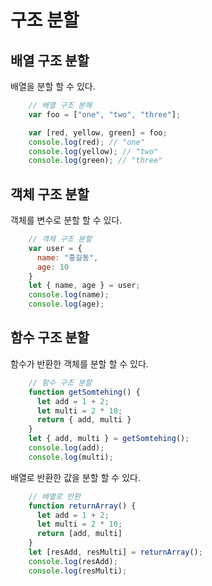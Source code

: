# 구조 분할 

## 배열 구조 분할 
배열을 분할 할 수 있다. 
```javascript
    // 배열 구조 분해 
    var foo = ["one", "two", "three"];

    var [red, yellow, green] = foo;
    console.log(red); // "one"
    console.log(yellow); // "two"
    console.log(green); // "three"
```



## 객체 구조 분할 
객체를 변수로 분할 할 수 있다. 
```javascript
    // 객체 구조 분할 
    var user = {
      name: "홍길동",
      age: 10
    }
    let { name, age } = user;
    console.log(name);
    console.log(age);

```

## 함수 구조 분할 
함수가 반환한 객체를 분할 할 수 있다. 
```javascript
    // 함수 구조 분할 
    function getSomtehing() {
      let add = 1 + 2;
      let multi = 2 * 10;
      return { add, multi }
    }
    let { add, multi } = getSomtehing();
    console.log(add);
    console.log(multi);

```
배열로 반환한 값을 분할 할 수 있다. 

```javascript
    // 배열로 반환 
    function returnArray() {
      let add = 1 + 2;
      let multi = 2 * 10;
      return [add, multi]
    }
    let [resAdd, resMulti] = returnArray();
    console.log(resAdd);
    console.log(resMulti);
```



